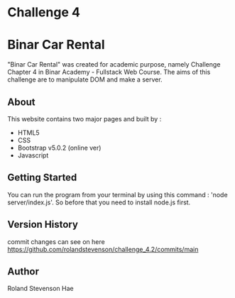 # Challenge 4

# Binar Car Rental
"Binar Car Rental" was created for academic purpose, namely Challenge Chapter 4 in Binar Academy - Fullstack Web Course. The aims of this challenge are to manipulate DOM and make a server.

## About
This website contains two major pages and built by :
- HTML5
- CSS
- Bootstrap v5.0.2 (online ver)
- Javascript

## Getting Started
You can run the program from your terminal by using this command : 'node server/index.js'. So before that you need to install node.js first. 

## Version History
commit changes can see on here https://github.com/rolandstevenson/challenge_4.2/commits/main
## Author
Roland Stevenson Hae

